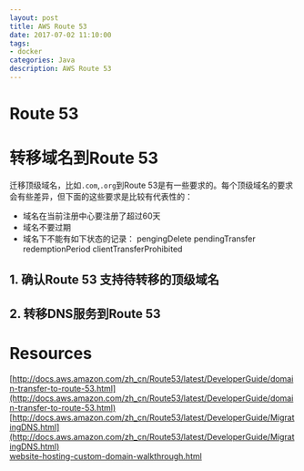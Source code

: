 ```yaml
---
layout: post
title: AWS Route 53
date: 2017-07-02 11:10:00
tags:
- docker
categories: Java
description: AWS Route 53
---
```



# Route 53



# 转移域名到Route 53
迁移顶级域名，比如`.com`,`.org`到Route 53是有一些要求的。每个顶级域名的要求会有些差异，但下面的这些要求是比较有代表性的：
* 域名在当前注册中心要注册了超过60天
* 域名不要过期
* 域名下不能有如下状态的记录：
pengingDelete
pendingTransfer
redemptionPeriod
clientTransferProhibited


## 1. 确认Route 53 支持待转移的顶级域名
## 2. 转移DNS服务到Route 53








# Resources
[http://docs.aws.amazon.com/zh_cn/Route53/latest/DeveloperGuide/domain-transfer-to-route-53.html](http://docs.aws.amazon.com/zh_cn/Route53/latest/DeveloperGuide/domain-transfer-to-route-53.html)
[http://docs.aws.amazon.com/zh_cn/Route53/latest/DeveloperGuide/MigratingDNS.html](http://docs.aws.amazon.com/zh_cn/Route53/latest/DeveloperGuide/MigratingDNS.html)        
[website-hosting-custom-domain-walkthrough.html](http://docs.aws.amazon.com/zh_cn/AmazonS3/latest/dev/website-hosting-custom-domain-walkthrough.html#root-domain-walkthrough-update-ns-record)
